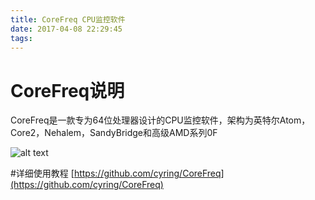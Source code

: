 ```yaml
---
title: CoreFreq CPU监控软件
date: 2017-04-08 22:29:45
tags:
---
```



# CoreFreq说明
CoreFreq是一款专为64位处理器设计的CPU监控软件，架构为英特尔Atom，Core2，Nehalem，SandyBridge和高级AMD系列0F

![alt text](http://blog.cyring.free.fr/images/CoreFreq_Top.gif "CoreFreq Top")

#详细使用教程
[https://github.com/cyring/CoreFreq](https://github.com/cyring/CoreFreq)